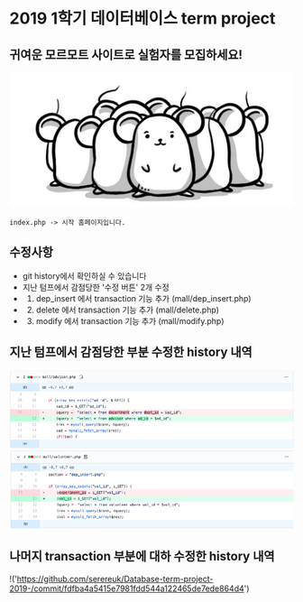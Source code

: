 2019 1학기 데이터베이스 term project
===============================

## 귀여운 모르모트 사이트로 실험자를 모집하세요!  

  ![alt text](/mall/images/pic1.png)
```
index.php -> 시작 홈페이지입니다.
```

## 수정사항

* git history에서 확인하실 수 있습니다
* 지난 텀프에서 감점당한 '수정 버튼' 2개 수정
* 1. dep_insert 에서 transaction 기능 추가 (mall/dep_insert.php)
* 2. delete 에서 transaction 기능 추가 (mall/delete.php)
* 3. modify 에서 transaction 기능 추가 (mall/modify.php)

## 지난 텀프에서 감점당한 부분 수정한 history 내역

![alt text](error1.png)  
![alt text](error2.png)  


## 나머지 transaction 부분에 대하 수정한 history 내역

!('https://github.com/serereuk/Database-term-project-2019-/commit/fdfba4a5415e7981fdd544a122465de7ede864d4')

